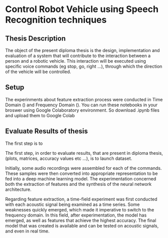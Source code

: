 # Control Robot Vehicle using Speech Recognition techniques

## Thesis Description 

The object of the present diploma thesis is the design, implementation and evaluation of a system that will contribute to the interaction between a person and a robotic vehicle. This interaction will be executed using specific voice commands (eg stop, go, right ...), through which the direction of the vehicle will be controlled.

## Setup

The experinments about feature extraction process were conducted in Time Domain () and Frequency Domain (). You can run these notebooks in your broswer using Google Colaboratory environment. So download .ipynb files and upload them to Google Colab

## Evaluate Results of thesis 

The first step is to 

The first step, in order to evaluate results, that are present in diploma thesis, (plots, matrices, accuracy values etc ...), is to launch dataset. 









Initially, some audio recordings were assembled for each of the commands. These samples were then converted into appropriate representation to be fed into a deep machine learning model. The experimentation concerned both the extraction of features and the synthesis of the neural network architecture.

Regarding feature extraction, a time-field experiment was first conducted with each acoustic signal being examined as a time series.  Some weaknesses quickly emerged, which made it imperative to switch to the frequency domain. In this field, after experimentation, the model has emerged, as well as features that achieve the highest accuracy. The final model that was created is available and can be tested on acoustic signals, and even in real time.
